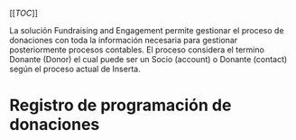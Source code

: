[[_TOC_]]

La solución Fundraising and Engagement permite gestionar el proceso de donaciones con toda la información necesaria para gestionar posteriormente procesos contables.
El proceso considera el termino Donante (Donor) el cual puede ser un Socio (account) o Donante (contact) según el proceso actual de Inserta.

# Registro de programación de donaciones

